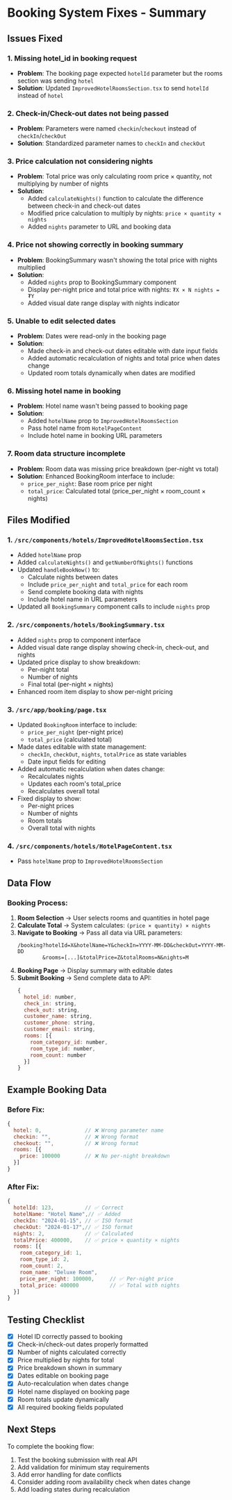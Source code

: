 # Booking System Fixes - Summary

## Issues Fixed

### 1. **Missing hotel_id in booking request**
   - **Problem**: The booking page expected `hotelId` parameter but the rooms section was sending `hotel`
   - **Solution**: Updated `ImprovedHotelRoomsSection.tsx` to send `hotelId` instead of `hotel`

### 2. **Check-in/Check-out dates not being passed**
   - **Problem**: Parameters were named `checkin`/`checkout` instead of `checkIn`/`checkOut`
   - **Solution**: Standardized parameter names to `checkIn` and `checkOut`

### 3. **Price calculation not considering nights**
   - **Problem**: Total price was only calculating room price × quantity, not multiplying by number of nights
   - **Solution**: 
     - Added `calculateNights()` function to calculate the difference between check-in and check-out dates
     - Modified price calculation to multiply by nights: `price × quantity × nights`
     - Added `nights` parameter to URL and booking data

### 4. **Price not showing correctly in booking summary**
   - **Problem**: BookingSummary wasn't showing the total price with nights multiplied
   - **Solution**: 
     - Added `nights` prop to BookingSummary component
     - Display per-night price and total price with nights: `₮X × N nights = ₮Y`
     - Added visual date range display with nights indicator

### 5. **Unable to edit selected dates**
   - **Problem**: Dates were read-only in the booking page
   - **Solution**: 
     - Made check-in and check-out dates editable with date input fields
     - Added automatic recalculation of nights and total price when dates change
     - Updated room totals dynamically when dates are modified

### 6. **Missing hotel name in booking**
   - **Problem**: Hotel name wasn't being passed to booking page
   - **Solution**: 
     - Added `hotelName` prop to `ImprovedHotelRoomsSection`
     - Pass hotel name from `HotelPageContent` 
     - Include hotel name in booking URL parameters

### 7. **Room data structure incomplete**
   - **Problem**: Room data was missing price breakdown (per-night vs total)
   - **Solution**: Enhanced BookingRoom interface to include:
     - `price_per_night`: Base room price per night
     - `total_price`: Calculated total (price_per_night × room_count × nights)

## Files Modified

### 1. `/src/components/hotels/ImprovedHotelRoomsSection.tsx`
   - Added `hotelName` prop
   - Added `calculateNights()` and `getNumberOfNights()` functions
   - Updated `handleBookNow()` to:
     - Calculate nights between dates
     - Include `price_per_night` and `total_price` for each room
     - Send complete booking data with nights
     - Include hotel name in URL parameters
   - Updated all `BookingSummary` component calls to include `nights` prop

### 2. `/src/components/hotels/BookingSummary.tsx`
   - Added `nights` prop to component interface
   - Added visual date range display showing check-in, check-out, and nights
   - Updated price display to show breakdown:
     - Per-night total
     - Number of nights
     - Final total (per-night × nights)
   - Enhanced room item display to show per-night pricing

### 3. `/src/app/booking/page.tsx`
   - Updated `BookingRoom` interface to include:
     - `price_per_night` (per-night price)
     - `total_price` (calculated total)
   - Made dates editable with state management:
     - `checkIn`, `checkOut`, `nights`, `totalPrice` as state variables
     - Date input fields for editing
   - Added automatic recalculation when dates change:
     - Recalculates nights
     - Updates each room's total_price
     - Recalculates overall total
   - Fixed display to show:
     - Per-night prices
     - Number of nights
     - Room totals
     - Overall total with nights

### 4. `/src/components/hotels/HotelPageContent.tsx`
   - Pass `hotelName` prop to `ImprovedHotelRoomsSection`

## Data Flow

### Booking Process:
1. **Room Selection** → User selects rooms and quantities in hotel page
2. **Calculate Total** → System calculates: `(price × quantity) × nights`
3. **Navigate to Booking** → Pass all data via URL parameters:
   ```
   /booking?hotelId=X&hotelName=Y&checkIn=YYYY-MM-DD&checkOut=YYYY-MM-DD
           &rooms=[...]&totalPrice=Z&totalRooms=N&nights=M
   ```
4. **Booking Page** → Display summary with editable dates
5. **Submit Booking** → Send complete data to API:
   ```javascript
   {
     hotel_id: number,
     check_in: string,
     check_out: string,
     customer_name: string,
     customer_phone: string,
     customer_email: string,
     rooms: [{
       room_category_id: number,
       room_type_id: number,
       room_count: number
     }]
   }
   ```

## Example Booking Data

### Before Fix:
```javascript
{
  hotel: 0,              // ❌ Wrong parameter name
  checkin: "",           // ❌ Wrong format
  checkout: "",          // ❌ Wrong format
  rooms: [{
    price: 100000        // ❌ No per-night breakdown
  }]
}
```

### After Fix:
```javascript
{
  hotelId: 123,          // ✅ Correct
  hotelName: "Hotel Name",// ✅ Added
  checkIn: "2024-01-15", // ✅ ISO format
  checkOut: "2024-01-17",// ✅ ISO format
  nights: 2,             // ✅ Calculated
  totalPrice: 400000,    // ✅ price × quantity × nights
  rooms: [{
    room_category_id: 1,
    room_type_id: 2,
    room_count: 2,
    room_name: "Deluxe Room",
    price_per_night: 100000,     // ✅ Per-night price
    total_price: 400000          // ✅ Total with nights
  }]
}
```

## Testing Checklist

- [x] Hotel ID correctly passed to booking
- [x] Check-in/check-out dates properly formatted
- [x] Number of nights calculated correctly
- [x] Price multiplied by nights for total
- [x] Price breakdown shown in summary
- [x] Dates editable on booking page
- [x] Auto-recalculation when dates change
- [x] Hotel name displayed on booking page
- [x] Room totals update dynamically
- [x] All required booking fields populated

## Next Steps

To complete the booking flow:
1. Test the booking submission with real API
2. Add validation for minimum stay requirements
3. Add error handling for date conflicts
4. Consider adding room availability check when dates change
5. Add loading states during recalculation
